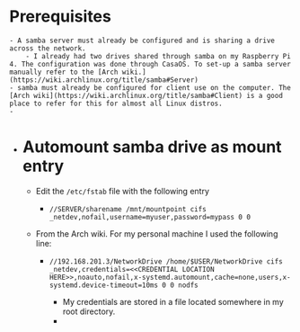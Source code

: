 # Prerequisites
	- A samba server must already be configured and is sharing a drive across the network.
		- I already had two drives shared through samba on my Raspberry Pi 4. The configuration was done through CasaOS. To set-up a samba server manually refer to the [Arch wiki.](https://wiki.archlinux.org/title/samba#Server)
	- samba must already be configured for client use on the computer. The [Arch wiki](https://wiki.archlinux.org/title/samba#Client) is a good place to refer for this for almost all Linux distros.
	-
- # Automount samba drive as mount entry
	- Edit the `/etc/fstab` file with the following entry
		- ```
		  //SERVER/sharename /mnt/mountpoint cifs _netdev,nofail,username=myuser,password=mypass 0 0
		  ```
	- From the Arch wiki. For my personal machine I used the following line:
		- ```
		  //192.168.201.3/NetworkDrive /home/$USER/NetworkDrive cifs _netdev,credentials=<<CREDENTIAL LOCATION HERE>>,noauto,nofail,x-systemd.automount,cache=none,users,x-systemd.device-timeout=10ms 0 0 nodfs
		  ```
			- My credentials are stored in a file located somewhere in my root directory.
			-
